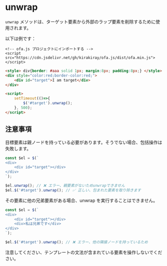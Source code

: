 # unwrap

`unwrap` メソッドは、ターゲット要素から外部のラップ要素を削除するために使用されます。

以下は例です：

<html-viewer>

```
<!-- ofa.js プロジェクトにインポートする -->
<script src="https://cdn.jsdelivr.net/gh/kirakiray/ofa.js/dist/ofa.min.js"></script>
```

```html
<style> div{border: #aaa solid 1px; margin:8px; padding:8px;} </style>
<div style="color:red;border-color:red;">
    <div id="target">I am target</div>
</div>

<script>
    setTimeout(()=>{
        $('#target').unwrap();
    }, 500);
</script>
```

</html-viewer>

## 注意事項

目標要素は親ノードを持っている必要があります。そうでない場合、包括操作は失敗します。

```javascript
const $el = $(`
<div>
    <div id="target"></div>
</div>
`);

$el.unwrap(); // ❌ エラー、親要素がないためunwrapできません
$el.$('#target').unwrap(); // ✅ 正しい、包まれた要素を取り除きます
```

その要素に他の兄弟要素がある場合、unwrap を実行することはできません。

```javascript
const $el = $(`
<div>
    <div id="target"></div>
    <div>私は兄弟です</div>
</div>
`);

$el.$('#target').unwrap(); // ❌ エラー、他の隣接ノードを持っているため
```

注意してください、テンプレートの文法が含まれている要素を操作しないでください。